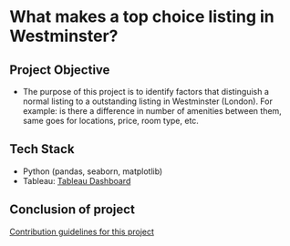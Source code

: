 # What makes a top choice listing in Westminster?

## Project Objective
* The purpose of this project is to identify factors that distinguish a normal listing to a outstanding listing in Westminster (London). For example: is there a difference in number of amenities between them, same goes for locations, price, room type, etc.
## Tech Stack
* Python (pandas, seaborn, matplotlib)
* Tableau: [Tableau Dashboard](https://public.tableau.com/views/Milestone_16752659315130/Story1?:language=en-US&publish=yes&:display_count=n&:origin=viz_share_link)
## Conclusion of project
[Contribution guidelines for this project](Analysis.ipynb)
